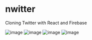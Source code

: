 # nwitter
Cloning Twitter with React and Firebase


![image](https://github.com/ojingjing/nwitter/assets/48702158/c62203d0-7d09-47f3-a181-e04654b161da)
![image](https://github.com/ojingjing/nwitter/assets/48702158/d2fcc4e3-c475-4568-9678-69b0d50b2038)
![image](https://github.com/ojingjing/nwitter/assets/48702158/62c18e7d-2e6c-4657-91cf-ec548c8faa17)
![image](https://github.com/ojingjing/nwitter/assets/48702158/b1410fb0-fad6-40d4-a8ee-87ab4ca4cedc)


